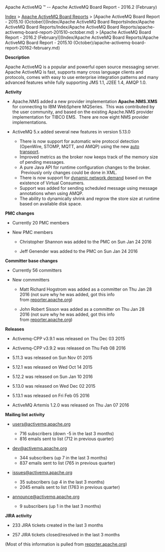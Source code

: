 Apache ActiveMQ ™ -- Apache ActiveMQ Board Report - 2016.2 (February) 

[Index](index.html) > [Apache ActiveMQ Board Reports](apache-activemq-Developers/board-reports.md) > [Apache ActiveMQ Board Report - 2015.10 (October)](Index/Apache ActiveMQ Board ReportsIndex/Apache ActiveMQ Board Reports/Index/Apache ActiveMQ Board Reports/apache-activemq-board-report-201510-october.md) > [Apache ActiveMQ Board Report - 2016.2 (February)](Index/Apache ActiveMQ Board Reports/Apache ActiveMQ Board Report - 2015.10 (October)/apache-activemq-board-report-20162-february.md)


**Description**

Apache ActiveMQ is a popular and powerful open source messaging server. Apache ActiveMQ is fast, supports many cross language clients and protocols, comes with easy to use enterprise integration patterns and many advanced features while fully supporting JMS 1.1, J2EE 1.4, AMQP 1.0.

**Activity**

*   Apache.NMS added a new provider implementation **Apache.NMS.XMS** for connecting to IBM WebSphere MQSeries.  This was contributed by the user community, and based on the existing Apache.NMS provider implementation for TIBCO EMS.  There are now eight NMS provider implementations.
    
*   ActiveMQ 5.x added several new features in version 5.13.0
    *   There is now support for automatic wire protocol detection (OpenWire, STOMP, MQTT, and AMQP) using the new [auto transport](Connectivity/Protocols/auto.md).
    *   Improved metrics as the broker now keeps track of the memory size of pending messages.
    *   A pure Java API for runtime configuration changes to the broker.  Previously only changes could be done in XML.
    *   There is now support for [dynamic network demand](Features/Clustering/networks-of-brokers.md) based on the existence of Virtual Consumers.
    *   Support was added for sending scheduled message using message annotations when using AMQP.
    *   The ability to dynamically shrink and regrow the store size at runtime based on available disk space.

**PMC changes**

*   Currently 20 PMC members
    
*   New PMC members 
    
    *   Christopher Shannon was added to the PMC on Sun Jan 24 2016
        
    *   Jeff Genender was added to the PMC on Sun Jan 24 2016
        

**Committer base changes**

*   Currently 56 committers
    
*   New commmitters
    
    *   Matt Richard Hogstrom was added as a committer on Thu Jan 28 2016 (not sure why he was added, got this info from [reporter.apache.org](http://reporter.apache.org))
        
    *   John Robert Sisson was added as a committer on Thu Jan 28 2016 (not sure why he was added, got this info from [reporter.apache.org](http://reporter.apache.org/))
        

**Releases**

*   Activemq-CPP v3.9.1 was released on Thu Dec 03 2015
    
*   Activemq-CPP v3.9.2 was released on Thu Feb 08 2016
    
*   5.11.3 was released on Sun Nov 01 2015
    
*   5.12.1 was released on Wed Oct 14 2015
    
*   5.12.2 was released on Sun Jan 10 2016
    
*   5.13.0 was released on Wed Dec 02 2015
    
*   5.13.1 was released on Fri Feb 05 2016
*   ActiveMQ Artemis 1.2.0 was released on Thu Jan 07 2016
    

**Mailing list activity**

*   [users@activemq.apache.org](mailto:users@activemq.apache.org)
    
    *   716 subscribers (down -5 in the last 3 months)
    *   816 emails sent to list (712 in previous quarter)
*   [dev@activemq.apache.org](mailto:dev@activemq.apache.org)
    
    *   344 subscribers (up 7 in the last 3 months)
    *   837 emails sent to list (765 in previous quarter)
*   [issues@activemq.apache.org](mailto:issues@activemq.apache.org)
    
    *   35 subscribers (up 4 in the last 3 months)
    *   2045 emails sent to list (1763 in previous quarter)
*   [announce@activemq.apache.org](mailto:announce@activemq.apache.org)
    
    *   9 subscribers (up 1 in the last 3 months)

**JIRA activity**

*   233 JIRA tickets created in the last 3 months
    
*   257 JIRA tickets closed/resolved in the last 3 months
    

(Most of this information is pulled from [reporter.apache.org](https://reporter.apache.org/))

